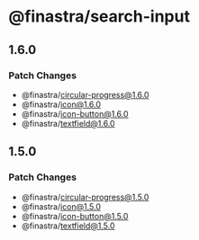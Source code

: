 # @finastra/search-input

## 1.6.0

### Patch Changes

- @finastra/circular-progress@1.6.0
- @finastra/icon@1.6.0
- @finastra/icon-button@1.6.0
- @finastra/textfield@1.6.0

## 1.5.0

### Patch Changes

- @finastra/circular-progress@1.5.0
- @finastra/icon@1.5.0
- @finastra/icon-button@1.5.0
- @finastra/textfield@1.5.0
